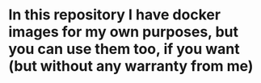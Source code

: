# In this repository I have docker images for my own purposes, but you can use them too, if you want (but without any warranty from me)
